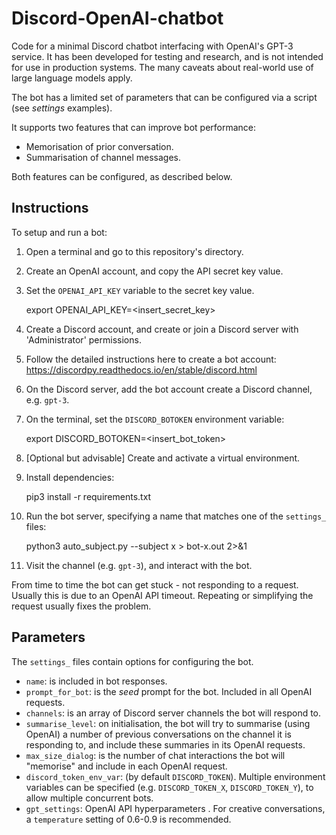 # Discord-OpenAI-chatbot

Code for a minimal Discord chatbot interfacing with OpenAI's GPT-3 service. It has been developed for testing and research, and is not intended for use in production systems. The many caveats about real-world use of large language models apply.

The bot has a limited set of parameters that can be configured via a script (see *settings* examples).

It supports two features that can improve bot performance:

 - Memorisation of prior conversation.
 - Summarisation of channel messages.

Both features can be configured, as described below.


## Instructions

To setup and run a bot:


1. Open a terminal and go to this repository's directory.
2. Create an OpenAI account, and copy the API secret key value.
3. Set the `OPENAI_API_KEY` variable to the secret key value.

    export OPENAI_API_KEY=<insert_secret_key>

4. Create a Discord account, and create or join a Discord server with 'Administrator' permissions.
5. Follow the detailed instructions here to create a bot account:
   <https://discordpy.readthedocs.io/en/stable/discord.html>
   
6. On the Discord server, add the bot account create a Discord channel, e.g. `gpt-3`.
7. On the terminal, set the `DISCORD_BOTOKEN` environment variable:

    export DISCORD_BOTOKEN=<insert_bot_token>

9. [Optional but advisable] Create and activate a virtual environment.
10. Install dependencies:

    pip3 install -r requirements.txt

11. Run the bot server, specifying a name that matches one of the `settings_` files:

    python3 auto_subject.py --subject x > bot-x.out 2>&1

12. Visit the channel (e.g. `gpt-3`), and interact with the bot.


From time to time the bot can get stuck - not responding to a request. Usually this is due to an OpenAI API timeout. Repeating or simplifying the request usually fixes the problem.



## Parameters


The `settings_` files contain options for configuring the bot. 

 - `name`: is included in bot responses.
 - `prompt_for_bot`: is the *seed* prompt for the bot. Included in all OpenAI requests.
 - `channels`: is an array of Discord server channels the bot will respond to.
 - `summarise_level`: on initialisation, the bot will try to summarise (using OpenAI) a number of previous conversations on the channel it is responding to, and include these summaries in its OpenAI requests.
 - `max_size_dialog`: is the number of chat interactions the bot will "memorise" and include in each OpenAI request.
 - `discord_token_env_var`: (by default `DISCORD_TOKEN`). Multiple environment variables can be specified (e.g. `DISCORD_TOKEN_X`, `DISCORD_TOKEN_Y`), to allow multiple concurrent bots. 
 - `gpt_settings`: OpenAI API hyperparameters . For creative conversations, a `temperature` setting of 0.6-0.9 is recommended.
